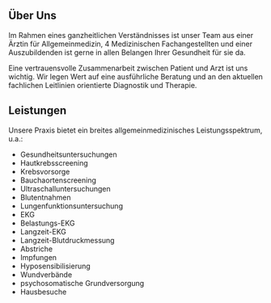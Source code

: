 ## Über Uns

Im Rahmen eines ganzheitlichen Verständnisses ist unser Team aus einer Ärztin für Allgemeinmedizin, 4 Medizinischen Fachangestellten und einer Auszubildenden ist gerne in allen Belangen Ihrer Gesundheit für sie da.

Eine vertrauensvolle Zusammenarbeit zwischen Patient und Arzt ist uns wichtig. Wir legen Wert auf eine ausführliche Beratung und an den aktuellen fachlichen Leitlinien orientierte Diagnostik und Therapie.


## Leistungen

Unsere Praxis bietet ein breites allgemeinmedizinisches Leistungsspektrum, u.a.:

 - Gesundheitsuntersuchungen
 - Hautkrebsscreening
 - Krebsvorsorge
 - Bauchaortenscreening
 - Ultraschalluntersuchungen
 - Blutentnahmen
 - Lungenfunktionsuntersuchung
 - EKG
 - Belastungs-EKG
 - Langzeit-EKG
 - Langzeit-Blutdruckmessung
 - Abstriche
 - Impfungen
 - Hyposensibilisierung
 - Wundverbände
 - psychosomatische Grundversorgung
 - Hausbesuche

